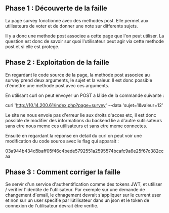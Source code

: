 ## Phase 1 : Découverte de la faille

La page survey fonctionne avec des methodes post. 
Elle permet aux utilisateurs de voter et de donner une note sur differents sujets.

Il y a donc une methode post associee a cette page que l'on peut utiliser. La question est donc de savoir sur quoi l'utilisateur peut agir via cette methode post et si elle est protege.

## Phase 2 : Exploitation de la faille

En regardant le code source de la page, la methode post associee au survey prend deux arguments, le sujet et la valeur. Il est donc possible d'émettre une methode post avec ces arguments.

En utilisant curl on peut envoyer un POST a láide de la commande suivante :

curl 'http://10.14.200.61/index.php?page=survey' --data 'sujet=1&valeur=12'

Le site ne nous envoie pas d'erreur lie aux droits d'acces etc, il est donc possible de modifier des informations du backend lie a d'autre sutilisateurs sans etre nous meme ces utilisateurs et sans etre meme connectes.

Ensuite en regardant la reponse en detail du curl on peut voir une modification du code source avec le flag qui apparait :

03a944b434d5baff05f46c4bede5792551a2595574bcafc9a6e25f67c382ccaa

## Phase 3 : Comment corriger la faille



Se servir d'un service d'authentification comme des tokens JWT, et utiliser / verifier l'identite de l'utilisateur.
Par exemple sur une demande de changement d'email, le chnagement devrait s'appliquer sur le current user et non sur un user specifie
par lútilisateur dans un json et le token de connexion de l'utilisateur devrait être verifie.